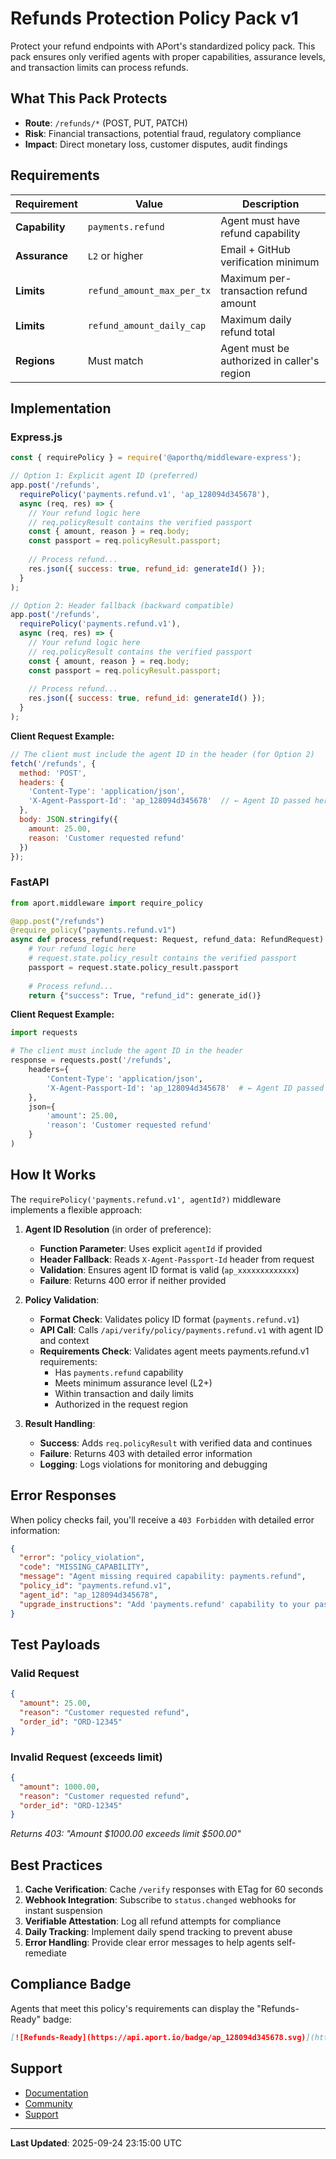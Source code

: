 # Refunds Protection Policy Pack v1

Protect your refund endpoints with APort's standardized policy pack. This pack ensures only verified agents with proper capabilities, assurance levels, and transaction limits can process refunds.

## What This Pack Protects

- **Route**: `/refunds/*` (POST, PUT, PATCH)
- **Risk**: Financial transactions, potential fraud, regulatory compliance
- **Impact**: Direct monetary loss, customer disputes, audit findings

## Requirements

| Requirement | Value | Description |
|-------------|-------|-------------|
| **Capability** | `payments.refund` | Agent must have refund capability |
| **Assurance** | `L2` or higher | Email + GitHub verification minimum |
| **Limits** | `refund_amount_max_per_tx` | Maximum per-transaction refund amount |
| **Limits** | `refund_amount_daily_cap` | Maximum daily refund total |
| **Regions** | Must match | Agent must be authorized in caller's region |

## Implementation

### Express.js

```javascript
const { requirePolicy } = require('@aporthq/middleware-express');

// Option 1: Explicit agent ID (preferred)
app.post('/refunds', 
  requirePolicy('payments.refund.v1', 'ap_128094d345678'), 
  async (req, res) => {
    // Your refund logic here
    // req.policyResult contains the verified passport
    const { amount, reason } = req.body;
    const passport = req.policyResult.passport;
    
    // Process refund...
    res.json({ success: true, refund_id: generateId() });
  }
);

// Option 2: Header fallback (backward compatible)
app.post('/refunds', 
  requirePolicy('payments.refund.v1'), 
  async (req, res) => {
    // Your refund logic here
    // req.policyResult contains the verified passport
    const { amount, reason } = req.body;
    const passport = req.policyResult.passport;
    
    // Process refund...
    res.json({ success: true, refund_id: generateId() });
  }
);
```

**Client Request Example:**
```javascript
// The client must include the agent ID in the header (for Option 2)
fetch('/refunds', {
  method: 'POST',
  headers: {
    'Content-Type': 'application/json',
    'X-Agent-Passport-Id': 'ap_128094d345678'  // ← Agent ID passed here
  },
  body: JSON.stringify({
    amount: 25.00,
    reason: 'Customer requested refund'
  })
});
```

### FastAPI

```python
from aport.middleware import require_policy

@app.post("/refunds")
@require_policy("payments.refund.v1")
async def process_refund(request: Request, refund_data: RefundRequest):
    # Your refund logic here
    # request.state.policy_result contains the verified passport
    passport = request.state.policy_result.passport
    
    # Process refund...
    return {"success": True, "refund_id": generate_id()}
```

**Client Request Example:**
```python
import requests

# The client must include the agent ID in the header
response = requests.post('/refunds', 
    headers={
        'Content-Type': 'application/json',
        'X-Agent-Passport-Id': 'ap_128094d345678'  # ← Agent ID passed here
    },
    json={
        'amount': 25.00,
        'reason': 'Customer requested refund'
    }
)
```

## How It Works

The `requirePolicy('payments.refund.v1', agentId?)` middleware implements a flexible approach:

1. **Agent ID Resolution** (in order of preference):
   - **Function Parameter**: Uses explicit `agentId` if provided
   - **Header Fallback**: Reads `X-Agent-Passport-Id` header from request
   - **Validation**: Ensures agent ID format is valid (`ap_xxxxxxxxxxxxx`)
   - **Failure**: Returns 400 error if neither provided

2. **Policy Validation**:
   - **Format Check**: Validates policy ID format (`payments.refund.v1`)
   - **API Call**: Calls `/api/verify/policy/payments.refund.v1` with agent ID and context
   - **Requirements Check**: Validates agent meets payments.refund.v1 requirements:
     - Has `payments.refund` capability
     - Meets minimum assurance level (L2+)
     - Within transaction and daily limits
     - Authorized in the request region

3. **Result Handling**:
   - **Success**: Adds `req.policyResult` with verified data and continues
   - **Failure**: Returns 403 with detailed error information
   - **Logging**: Logs violations for monitoring and debugging

## Error Responses

When policy checks fail, you'll receive a `403 Forbidden` with detailed error information:

```json
{
  "error": "policy_violation",
  "code": "MISSING_CAPABILITY",
  "message": "Agent missing required capability: payments.refund",
  "policy_id": "payments.refund.v1",
  "agent_id": "ap_128094d345678",
  "upgrade_instructions": "Add 'payments.refund' capability to your passport"
}
```

## Test Payloads

### Valid Request
```json
{
  "amount": 25.00,
  "reason": "Customer requested refund",
  "order_id": "ORD-12345"
}
```

### Invalid Request (exceeds limit)
```json
{
  "amount": 1000.00,
  "reason": "Customer requested refund",
  "order_id": "ORD-12345"
}
```
*Returns 403: "Amount $1000.00 exceeds limit $500.00"*

## Best Practices

1. **Cache Verification**: Cache `/verify` responses with ETag for 60 seconds
2. **Webhook Integration**: Subscribe to `status.changed` webhooks for instant suspension
3. **Verifiable Attestation**: Log all refund attempts for compliance
4. **Daily Tracking**: Implement daily spend tracking to prevent abuse
5. **Error Handling**: Provide clear error messages to help agents self-remediate

## Compliance Badge

Agents that meet this policy's requirements can display the "Refunds-Ready" badge:

```markdown
[![Refunds-Ready](https://api.aport.io/badge/ap_128094d345678.svg)](https://aport.io/agents/ap_128094d345678)
```

## Support

- [Documentation](https://aport.io/docs/policies/payments.refund.v1)
- [Community](https://github.com/aporthq/community)
- [Support](https://aport.io/support)

---
**Last Updated**: 2025-09-24 23:15:00 UTC
